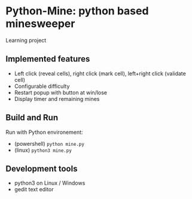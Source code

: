 # Python-Mine: python based minesweeper

Learning project

## Implemented features
- Left click (reveal cells), right click (mark cell), left+right click (validate cell)
- Configurable difficulty
- Restart popup with button at win/lose
- Display timer and remaining mines

## Build and Run
Run with Python environement:
- (powershell) `python mine.py`
- (linux) `python3 mine.py`

## Development tools
- python3 on Linux / Windows
- gedit text editor


